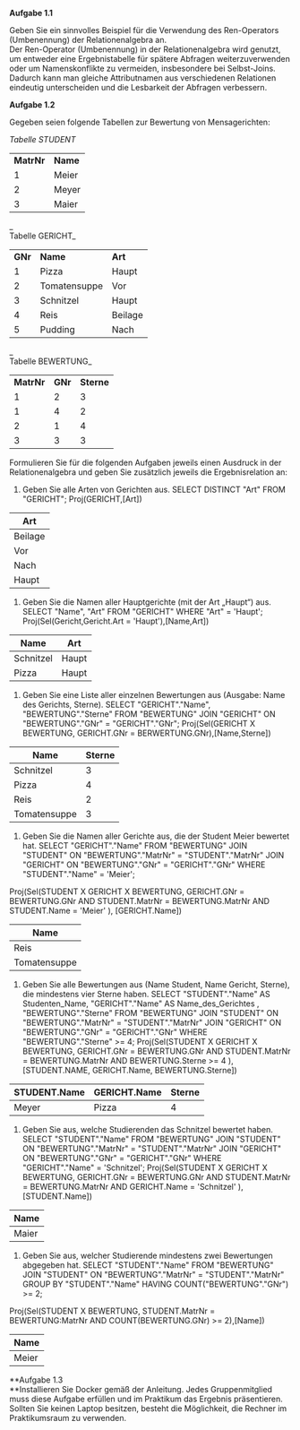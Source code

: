 
**Aufgabe 1.1**

Geben Sie ein sinnvolles Beispiel für die Verwendung des Ren-Operators (Umbenennung) der Relationenalgebra an.  
Der Ren-Operator (Umbenennung) in der Relationenalgebra wird genutzt, um entweder eine Ergebnistabelle für spätere Abfragen weiterzuverwenden oder um Namenskonflikte zu vermeiden, insbesondere bei Selbst-Joins. Dadurch kann man gleiche Attributnamen aus verschiedenen Relationen eindeutig unterscheiden und die Lesbarkeit der Abfragen verbessern.
  

**Aufgabe 1.2**

Gegeben seien folgende Tabellen zur Bewertung von Mensagerichten:

_Tabelle STUDENT_

|            |          |
| ---------- | -------- |
| **MatrNr** | **Name** |
| 1          | Meier    |
| 2          | Meyer    |
| 3          | Maier    |

_  
Tabelle GERICHT_

|   |   |   |
|---|---|---|
|**GNr**|**Name**|**Art**|
|1|Pizza|Haupt|
|2|Tomatensuppe|Vor|
|3|Schnitzel|Haupt|
|4|Reis|Beilage|
|5|Pudding|Nach|

_  
Tabelle BEWERTUNG_

|            |         |            |
| ---------- | ------- | ---------- |
| **MatrNr** | **GNr** | **Sterne** |
| 1          | 2       | 3          |
| 1          | 4       | 2          |
| 2          | 1       | 4          |
| 3          | 3       | 3          |

  
Formulieren Sie für die folgenden Aufgaben jeweils einen Ausdruck in der Relationenalgebra und geben Sie zusätzlich jeweils die Ergebnisrelation an:

1. Geben Sie alle Arten von Gerichten aus.
		SELECT DISTINCT "Art" FROM "GERICHT";
Proj(GERICHT,[Art])

| Art     |
| ------- |
| Beilage |
| Vor     |
| Nach    |
| Haupt   |



1. Geben Sie die Namen aller Hauptgerichte (mit der Art „Haupt“) aus.
		SELECT "Name", "Art" FROM "GERICHT" WHERE "Art" = 'Haupt';
Proj(Sel(Gericht,Gericht.Art = 'Haupt'),[Name,Art])

| Name      | Art   |
| --------- | ----- |
| Schnitzel | Haupt |
| Pizza     | Haupt |

1. Geben Sie eine Liste aller einzelnen Bewertungen aus (Ausgabe: Name des Gerichts, Sterne).
		SELECT "GERICHT"."Name", "BEWERTUNG"."Sterne" 
		FROM "BEWERTUNG" 
		JOIN "GERICHT" ON "BEWERTUNG"."GNr" = "GERICHT"."GNr";
Proj(Sel(GERICHT X BEWERTUNG, GERICHT.GNr = BERWERTUNG.GNr),[Name,Sterne])


| Name         | Sterne |
| ------------ | ------ |
| Schnitzel    | 3      |
| Pizza        | 4      |
| Reis         | 2      |
| Tomatensuppe | 3      |


1. Geben Sie die Namen aller Gerichte aus, die der Student Meier bewertet hat.
		SELECT "GERICHT"."Name"
		FROM "BEWERTUNG" 
		JOIN "STUDENT" ON "BEWERTUNG"."MatrNr" = "STUDENT"."MatrNr" 
		JOIN "GERICHT" ON "BEWERTUNG"."GNr" = "GERICHT"."GNr" 
		WHERE "STUDENT"."Name" = 'Meier';

Proj(Sel(STUDENT X GERICHT X BEWERTUNG, GERICHT.GNr = BEWERTUNG.GNr AND STUDENT.MatrNr = BEWERTUNG.MatrNr AND STUDENT.Name = 'Meier' ), [GERICHT.Name])

| Name         |
| ------------ |
| Reis         |
| Tomatensuppe |


1. Geben Sie alle Bewertungen aus (Name Student, Name Gericht, Sterne), die mindestens vier Sterne haben.
		SELECT "STUDENT"."Name" AS Studenten_Name, "GERICHT"."Name" AS Name_des_Gerichtes , "BEWERTUNG"."Sterne"
		FROM "BEWERTUNG" 
		JOIN "STUDENT" ON "BEWERTUNG"."MatrNr" = "STUDENT"."MatrNr" 
		JOIN "GERICHT" ON "BEWERTUNG"."GNr" = "GERICHT"."GNr" 
		WHERE "BEWERTUNG"."Sterne" >= 4;
Proj(Sel(STUDENT X GERICHT X BEWERTUNG, GERICHT.GNr = BEWERTUNG.GNr AND STUDENT.MatrNr = BEWERTUNG.MatrNr AND BEWERTUNG.Sterne >= 4 ), [STUDENT.NAME, GERICHT.Name, BEWERTUNG.Sterne])

| STUDENT.Name | GERICHT.Name | Sterne |
| ------------ | ------------ | ------ |
| Meyer        | Pizza        | 4      |

1. Geben Sie aus, welche Studierenden das Schnitzel bewertet haben.
		SELECT "STUDENT"."Name" 
		FROM "BEWERTUNG" 
		JOIN "STUDENT" ON "BEWERTUNG"."MatrNr" = "STUDENT"."MatrNr" 
		JOIN "GERICHT" ON "BEWERTUNG"."GNr" = "GERICHT"."GNr" 
		WHERE "GERICHT"."Name" = 'Schnitzel';
Proj(Sel(STUDENT X GERICHT X BEWERTUNG, GERICHT.GNr = BEWERTUNG.GNr AND STUDENT.MatrNr = BEWERTUNG.MatrNr AND GERICHT.Name = 'Schnitzel' ), [STUDENT.Name])

| Name  |
| ----- |
| Maier |

1. Geben Sie aus, welcher Studierende mindestens zwei Bewertungen abgegeben hat.
		SELECT "STUDENT"."Name" 
		FROM "BEWERTUNG" 
		JOIN "STUDENT" ON "BEWERTUNG"."MatrNr" = "STUDENT"."MatrNr" 
		GROUP BY "STUDENT"."Name" 
		HAVING COUNT("BEWERTUNG"."GNr") >= 2;

Proj(Sel(STUDENT X BEWERTUNG, STUDENT.MatrNr = BEWERTUNG:MatrNr AND COUNT(BEWERTUNG.GNr) >= 2),[Name])

| Name  |
| ----- |
| Meier |

  
  
**Aufgabe 1.3  
**Installieren Sie Docker gemäß der Anleitung. Jedes Gruppenmitglied muss diese Aufgabe erfüllen und im Praktikum das Ergebnis präsentieren. Sollten Sie keinen Laptop besitzen, besteht die Möglichkeit, die Rechner im Praktikumsraum zu verwenden.